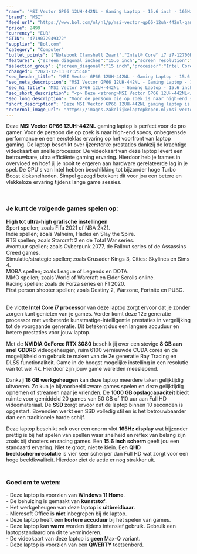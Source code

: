 ```yaml
---
"name": "MSI Vector GP66 12UH-442NL - Gaming Laptop - 15.6 inch - 165Hz"
"brand": "MSI"
"feed_url": "https://www.bol.com/nl/nl/p/msi-vector-gp66-12uh-442nl-gaming-laptop-15-6-inch-165hz/9300000079252065"
"price": 2499
"currency": "EUR"
"GTIN": "4719072949372"
"supplier": "Bol.com"
"category": "Computer"
"bullet_points": ["Notebook Clamshell Zwart","Intel® Core™ i7 i7-12700H","39,6 cm (15.6\") Quad HD 2560 x 1440 Pixels","16 GB DDR4-SDRAM 3200 MHz 2 x 8 GB","1 TB SSD","NVIDIA GeForce RTX 3080 8 GB Intel Iris Xe Graphics","Wi-Fi 6E (802.11ax) Ethernet LAN 2500 Mbit/s Bluetooth 5.2","65 Wh 280 W","Windows 11 Home"]
"features": {"screen_diagonal_inches":"15.6 inch","screen_resolution":"2560 x 1440 Pixels","processor_family":"Intel® Core™ i7","memory_size":"16 GB","memory_type":"DDR4-SDRAM","total_storage_space":"1 TB","graphics_card":"NVIDIA GeForce RTX 3080","graphics_memory_size":"8 GB","operating_system":"Windows 11 Home","battery_capacity":"65 Wh","width":"358 mm","depth":"267 mm","height":"23,4 mm","weight":"2,38 kg","purpose_laptop":"Gaming"}
"selection_group": {"screen_diagonal":"15 inch","processor":"Intel Core i7","changed_price_past_3_days":false,"product_family":"Gaming"}
"changed": "2023-12-13 07:25:48"
"seo_header_title": "MSI Vector GP66 12UH-442NL - Gaming Laptop - 15.6 inch - 165Hz"
"seo_meta_description": "MSI Vector GP66 12UH-442NL - Gaming Laptop - 15.6 inch - 165Hz"
"seo_h1_title": "MSI Vector GP66 12UH-442NL - Gaming Laptop - 15.6 inch - 165Hz"
"seo_short_description": "<p> Deze <strong>MSI Vector GP66 12UH-442NL</strong> gaming laptop is perfect voor de pro gamer."
"seo_long_description": "Voor de persoon die op zoek is naar high-end specs, onbegrensde performance en een eersteklas ervaring op het voorfront van laptop gaming. De laptop beschikt over ijzersterke prestaties dankzij de krachtige videokaart en snelle processor. De videokaart van deze laptop levert een betrouwbare, ultra efficiënte gaming ervaring. Hierdoor heb je frames in overvloed en hoef jij je nooit te ergeren aan hardware gerelateerde lag in je spel. De CPU's van Intel hebben beschikking tot bijzonder hoge Turbo Boost kloksnelheden. Simpel gezegd betekent dit voor jou een betere en vlekkeloze ervaring tijdens lange game sessies. </p>\n<p> <br /> </p><h3>Je kunt de volgende games spelen op:</h3><p> </p>\n<p> <b>High tot ultra-high grafische instellingen</b><br /> Sport spellen; zoals Fifa 2021 of NBA 2k21. <br /> Indie spellen; zoals Valheim, Hades en Slay the Spire. <br /> RTS spellen; zoals Starcraft 2 en de Total War series. <br /> Avontuur spellen; zoals Cyberpunk 2077, de Fallout series of de Assassins Creed games. <br /> Simulatie/strategie spellen; zoals Crusader Kings 3, Cities: Skylines en Sims 4. <br /> MOBA spellen; zoals League of Legends en DOTA. <br /> MMO spellen; zoals World of Warcraft en Elder Scrolls online. <br /> Racing spellen; zoals de Forza series en F1 2020. <br /> First person shooter spellen; zoals Destiny 2, Warzone, Fortnite en PUBG. </p>\n<p> <br />De vlotte <strong>Intel Core i7 processor</strong> van deze laptop zorgt ervoor dat je zonder zorgen kunt genieten van je games. Verder komt deze 12e generatie processor met verbeterde kunstmatige-intelligentie prestaties in vergelijking tot de voorgaande generatie. Dit betekent dus een langere accuduur en betere prestaties voor jouw laptop. </p>\n<p> Met de <strong>NVIDIA GeForce RTX 3080</strong> beschik jij over een stevige <strong>8 GB aan snel GDDR6</strong> videogeheugen, ruim 6100 vernieuwde CUDA cores en de mogelijkheid om gebruik te maken van de 2e generatie Ray Tracing en DLSS functionaliteit. Game in de hoogst mogelijke instelling in een resolutie van tot wel 4k. Hierdoor zijn jouw game werelden meeslepend. </p>\n<p> Dankzij <strong>16 GB werkgeheugen</strong> kan deze laptop meerdere taken gelijktijdig uitvoeren. Zo kun je bijvoorbeeld zware games spelen en deze gelijktijdig opnemen of streamen naar je vrienden. De <strong>1000 GB opslagcapaciteit</strong> biedt ruimte voor gemiddeld 20 games van 50 GB of 110 uur aan Full HD videomateriaal. De <strong>SSD </strong>zorgt ervoor dat de laptop binnen 10 seconden is opgestart. Bovendien werkt een SSD volledig stil en is het betrouwbaarder dan een traditionele harde schijf. </p>\n<p> Deze laptop beschikt ook over een enorm vlot <strong>165Hz display </strong>wat bijzonder prettig is bij het spelen van spellen waar snelheid en reflex van belang zijn zoals bij shooters en racing games. Een <strong>15. 6 inch scherm </strong>geeft jou een standaard ervaring. Niet te groot, niet te klein. Een <strong>QHD beeldschermresolutie</strong> is vier keer scherper dan Full HD wat zorgt voor een hoge beeldkwaliteit. Hierdoor ziet de actie er nog strakker uit. </p>\n<h3><br />Goed om te weten:</h3>\n<p> - Deze laptop is voorzien van <strong>Windows 11 Home</strong>. <br />- De behuizing is gemaakt van <strong>kunststof</strong>. <br />- Het werkgeheugen van deze laptop is <strong>uitbreidbaar</strong>. <br />- Microsoft Office is <strong>niet </strong>inbegrepen bij de laptop. <br />- Deze laptop heeft een <strong>kortere accuduur </strong>bij het spelen van games. <br />- Deze laptop kan <strong>warm </strong>worden tijdens intensief gebruik. Gebruik een laptopstandaard om dit te verminderen. <br />- De videokaart van deze laptop is <strong>geen </strong>Max-Q variant. <br />- Deze laptop is voorzien van een <strong>QWERTY </strong>toetsenbord. </p>"
"short_description": "Deze MSI Vector GP66 12UH-442NL gaming laptop is perfect voor de pro gamer. Voor de persoon die op zoek is naar high-end specs, onbegrensde performance en een eersteklas ervaring op het voorfront van laptop gaming. De laptop beschikt over ijzersterke prestaties dankzij de krachtige videokaart en snelle processor. De videokaart van deze laptop levert een betrouwbare, ultra efficiënte gaming ervaring. Hierdoor heb je frames in overvloed en hoef jij je nooit te ergeren aan hardware gerelateerde lag in je spel. De CPU's van Intel hebben beschikking tot bijzonder hoge Turbo Boost kloksnelheden. Simpel gezegd betekent dit voor jou een betere en vlekkeloze ervaring tijdens lange game sessies. Je kunt de volgende games spelen op: High tot ultra-high grafische instellingen Sport spellen; zoals Fifa 2021 of NBA 2k21. Indie spellen; zoals Valheim, Hades en Slay the Spire. RTS spellen; zoals Starcraft 2 en de Total War series. Avontuur spellen; zoals Cyberpunk 2077, de Fallout series of de Assassins Creed games. Simulatie/strategie spellen; zoals Crusader Kings 3, Cities: Skylines en Sims 4. MOBA spellen; zoals League of Legends en DOTA. MMO spellen; zoals World of Warcraft en Elder Scrolls online. Racing spellen; zoals de Forza series en F1 2020. First person shooter spellen; zoals Destiny 2, Warzone, Fortnite en PUBG. De vlotte Intel Core i7 processor van deze laptop zorgt ervoor dat je zonder zorgen kunt genieten van je games. Verder komt deze 12e generatie processor met verbeterde kunstmatige-intelligentie prestaties in vergelijking tot de voorgaande generatie. Dit betekent dus een langere accuduur en betere prestaties voor jouw laptop. Met de NVIDIA GeForce RTX 3080 beschik jij over een stevige 8 GB aan snel GDDR6 videogeheugen, ruim 6100 vernieuwde CUDA cores en de mogelijkheid om gebruik te maken van de 2e generatie Ray Tracing en DLSS functionaliteit. Game in de hoogst mogelijke instelling in een resolutie van tot wel 4k. Hierdoor zijn jouw game werelden meeslepend. Dankzij 16 GB werkgeheugen kan deze laptop meerdere taken gelijktijdig uitvoeren. Zo kun je bijvoorbeeld zware games spelen en deze gelijktijdig opnemen of streamen naar je vrienden. De 1000 GB opslagcapaciteit biedt ruimte voor gemiddeld 20 games van 50 GB of 110 uur aan Full HD videomateriaal. De SSD zorgt ervoor dat de laptop binnen 10 seconden is opgestart. Bovendien werkt een SSD volledig stil en is het betrouwbaarder dan een traditionele harde schijf. Deze laptop beschikt ook over een enorm vlot 165Hz display wat bijzonder prettig is bij het spelen van spellen waar snelheid en reflex van belang zijn zoals bij shooters en racing games. Een 15.6 inch scherm geeft jou een standaard ervaring. Niet te groot, niet te klein. Een QHD beeldschermresolutie is vier keer scherper dan Full HD wat zorgt voor een hoge beeldkwaliteit. Hierdoor ziet de actie er nog strakker uit. Goed om te weten: - Deze laptop is voorzien van Windows 11 Home. - De behuizing is gemaakt van kunststof. - Het werkgeheugen van deze laptop is uitbreidbaar. - Microsoft Office is niet inbegrepen bij de laptop. - Deze laptop heeft een kortere accuduur bij het spelen van games. - Deze laptop kan warm worden tijdens intensief gebruik. Gebruik een laptopstandaard om dit te verminderen. - De videokaart van deze laptop is geen Max-Q variant. - Deze laptop is voorzien van een QWERTY toetsenbord."
"external_image_url": "https://images.zakelijkelaptopkopen.nl/msi-vector-gp66-12uh-442nl-gaming-laptop-15-6-inch-165hz.webp"
---
```


<p> Deze <strong>MSI Vector GP66 12UH-442NL</strong> gaming laptop is perfect voor de pro gamer. Voor de persoon die op zoek is naar high-end specs, onbegrensde performance en een eersteklas ervaring op het voorfront van laptop gaming. De laptop beschikt over ijzersterke prestaties dankzij de krachtige videokaart en snelle processor. De videokaart van deze laptop levert een betrouwbare, ultra efficiënte gaming ervaring. Hierdoor heb je frames in overvloed en hoef jij je nooit te ergeren aan hardware gerelateerde lag in je spel. De CPU's van Intel hebben beschikking tot bijzonder hoge Turbo Boost kloksnelheden. Simpel gezegd betekent dit voor jou een betere en vlekkeloze ervaring tijdens lange game sessies. </p>
<p> <br /> </p><h3>Je kunt de volgende games spelen op:</h3><p>  </p>
<p> <b>High tot ultra-high grafische instellingen</b><br /> Sport spellen; zoals Fifa 2021 of NBA 2k21. <br /> Indie spellen; zoals Valheim, Hades en Slay the Spire.<br /> RTS spellen; zoals Starcraft 2 en de Total War series.<br /> Avontuur spellen; zoals Cyberpunk 2077, de Fallout series of de Assassins Creed games.<br /> Simulatie/strategie spellen; zoals Crusader Kings 3, Cities: Skylines en Sims 4.<br /> MOBA spellen; zoals League of Legends en DOTA.<br /> MMO spellen; zoals World of Warcraft en Elder Scrolls online.<br /> Racing spellen; zoals de Forza series en F1 2020. <br /> First person shooter spellen; zoals Destiny 2, Warzone, Fortnite en PUBG. </p>
<p> <br />De vlotte <strong>Intel Core i7 processor</strong> van deze laptop zorgt ervoor dat je zonder zorgen kunt genieten van je games. Verder komt deze 12e generatie processor met verbeterde kunstmatige-intelligentie prestaties in vergelijking tot de voorgaande generatie. Dit betekent dus een langere accuduur en betere prestaties voor jouw laptop. </p>
<p> Met de <strong>NVIDIA GeForce RTX 3080</strong> beschik jij over een stevige <strong>8 GB aan snel GDDR6</strong> videogeheugen, ruim 6100 vernieuwde CUDA cores en de mogelijkheid om gebruik te maken van de 2e generatie Ray Tracing en DLSS functionaliteit. Game in de hoogst mogelijke instelling in een resolutie van tot wel 4k. Hierdoor zijn jouw game werelden meeslepend. </p>
<p> Dankzij <strong>16 GB werkgeheugen</strong> kan deze laptop meerdere taken gelijktijdig uitvoeren. Zo kun je bijvoorbeeld zware games spelen en deze gelijktijdig opnemen of streamen naar je vrienden. De <strong>1000 GB opslagcapaciteit</strong> biedt ruimte voor gemiddeld 20 games van 50 GB of 110 uur aan Full HD videomateriaal. De <strong>SSD </strong>zorgt ervoor dat de laptop binnen 10 seconden is opgestart. Bovendien werkt een SSD volledig stil en is het betrouwbaarder dan een traditionele harde schijf. </p>
<p> Deze laptop beschikt ook over een enorm vlot <strong>165Hz display </strong>wat bijzonder prettig is bij het spelen van spellen waar snelheid en reflex van belang zijn zoals bij shooters en racing games. Een <strong>15.6 inch scherm </strong>geeft jou een standaard ervaring. Niet te groot, niet te klein. Een <strong>QHD beeldschermresolutie</strong> is vier keer scherper dan Full HD wat zorgt voor een hoge beeldkwaliteit. Hierdoor ziet de actie er nog strakker uit. </p>
<h3><br />Goed om te weten:</h3>
<p> - Deze laptop is voorzien van <strong>Windows 11 Home</strong>.<br />- De behuizing is gemaakt van <strong>kunststof</strong>.<br />- Het werkgeheugen van deze laptop is <strong>uitbreidbaar</strong>.<br />- Microsoft Office is <strong>niet </strong>inbegrepen bij de laptop. <br />- Deze laptop heeft een <strong>kortere accuduur </strong>bij het spelen van games.<br />- Deze laptop kan <strong>warm </strong>worden tijdens intensief gebruik. Gebruik een laptopstandaard om dit te verminderen.<br />- De videokaart van deze laptop is <strong>geen </strong>Max-Q variant. <br />- Deze laptop is voorzien van een <strong>QWERTY </strong>toetsenbord. </p>